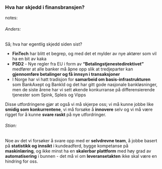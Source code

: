 ### Hva har skjedd i finansbransjen?

<style>
    html.spink body {
        background:url("img/spink_filminnspilling.jpg");
        background-position:center;
        background-size: 100%;
    }
    html.spink h3 {
        background-color: rgba(255,255,255,0.8);
        color: #002776;
    }
</style>

notes:
###### Anders:
Så; hva har egentlig skjedd siden sist?
* **FinTech** har blitt et begrep, og med det et mylder av nye aktører som vil ha en bit av kaka
* **PSD2** - Nye regler fra EU i form av **“Betalingstjenestedirektivet”** medfører at alle banker må åpne opp slik at tredjeparter kan **gjennomføre betalinger og få innsyn i transaksjoner**
* I Norge har vi hatt tradisjon for **samarbeid om basis-infrastrukturen** som BankAxept og BankId og det har gitt gode nasjonale bankløsninger, men de siste årene har vi sett økende konkurranse på differensierende tjenester som Spink, Spleis og Vipps

Disse utfordringene gjør at også vi må skjerpe oss; vi må kunne jobbe like **smidig som konkurrentene**, vi må forsøke å **innovere** selv og vi må være rigget for å kunne **svare raskt** på nye utfordringer. 

###### Stian:
Noe av det vi forsøker å svare opp med er **selvdrevne team**, å jobbe basert på **statistikk og innsikt** i kundeadferd, bygge kompetanse på **maskinlæring**, og ikke minst ha en **skalerbar plattform** med høy grad av **automatisering** i bunnen - det må vi om **leveransetakten** ikke skal være en hindring for oss.
